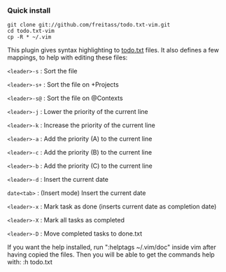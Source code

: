 ### Quick install

    git clone git://github.com/freitass/todo.txt-vim.git
    cd todo.txt-vim
    cp -R * ~/.vim


This plugin gives syntax highlighting to [todo.txt](http://todotxt.com/) files. It also defines a few mappings, to help with editing these files:

`<leader>-s` : Sort the file

`<leader>-s+` : Sort the file on +Projects

`<leader>-s@` : Sort the file on @Contexts

`<leader>-j` : Lower the priority of the current line

`<leader>-k` : Increase the priority of the current line

`<leader>-a` : Add the priority (A) to the current line

`<leader>-c` : Add the priority (B) to the current line

`<leader>-b` : Add the priority (C) to the current line

`<leader>-d` : Insert the current date

`date<tab>`  : (Insert mode) Insert the current date

`<leader>-x` : Mark task as done (inserts current date as completion date)

`<leader>-X` : Mark all tasks as completed

`<leader>-D` : Move completed tasks to done.txt

If you want the help installed, run ":helptags ~/.vim/doc" inside vim after having copied the files.
Then you will be able to get the commands help with: :h todo.txt
